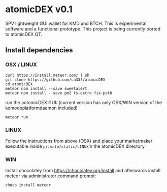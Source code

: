 # atomicDEX v0.1

SPV lightweight GUI wallet for KMD and BTCH. This is experimental software and a functional
prototype. This project is being currently ported to atomicDEX QT.


## Install dependencies

### OSX / LINUX

```
curl https://install.meteor.com/ | sh
git clone https://github.com/ca333/atomicDEX
cd atomicDEX
meteor npm install --save sweetalert
meteor npm install --save pm2 fs-extra fix-path
```

run the aotomicDEX GUI: (current version has only OSX/WIN version of the komodoplatformdaemon included)
```
meteor run
```

### LINUX

Follow the instructions from above (OSX) and place your marketmaker executable inside `private/static/LINUX`in the atomicDEX directory. 

### WIN

Install chocolatey from https://chocolatey.org/install and afterwards install meteor via administrator command prompt:

`choco install meteor`
